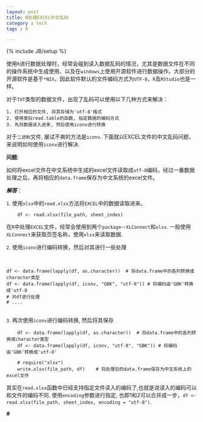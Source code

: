 ```yaml
---
layout: post
title: R处理EXCEL中文乱码
category : tech
tags : R

---
```

{% include JB/setup %}

使用`R`进行数据处理时，经常会碰到读入数据乱码的情况，尤其是数据文件在不同的操作系统中生成使用、以及在`windows`上使用开源软件进行数据操作。大部分的开源软件是基于`*NIX`，因此软件默认的文件编码方式为`UTF-8`，`R`及`RStudio`也是一样。

对于`TXT`类型的数据文件，出现了乱码可以使用以下几种方式来解决：

	1. 打开相应的文件, 将其存储为'utf-8'格式
	2. 使用类似read.table的函数, 指定数据的编码方式
	3. 先将数据读入进来, 然后使用iconv进行转换


对于`二进制`文件, 屡试不爽的方法是`iconv`. 下面就以EXCEL文件的中文乱码问题，来说明如何使用`iconv`进行解决.


**问题**: 

如何将excel文件在中文系统中生成的excel文件读取成`utf-8`编码，经过一番数据处理之后，再将相应的`data.frame`保存为中文系统的excel文件。


***解答***： 

`1`. 使用`xlsx`中的`read.xlsx`方法将`EXCEL`中的数据读取进来。

		df <- read.xlsx(file_path, sheet_index)
	
在`R`中处理`EXCEL`文件，经常会使用到两个`package`--`XLConnect`和`xlsx`. 一般使用`XLConnect`来获取页签名称，使用`xlsx`来读取数据. 

`2`. 使用`iconv`进行编码转换，然后对其进行一些处理

<pre>	
<code class="R">
df <- data.frame(lapply(df, as.character))  # 将data.frame中的各列转换成character类型
df <- data.frame(lapply(df, iconv, "GBK", "utf-8")) # 将编码由'GBK'转换成'utf-8
# 对df进行处理
# ....
</code>
</pre>

`3`. 再次使用`iconv`进行编码转换, 然后将其保存
		
		df <- data.frame(lapply(df, as.character))  # 将data.frame中的各列转换成character类型
		df <- data.frame(lapply(df, iconv, "utf-8", "GBK")) # 将编码由'GBK'转换成'utf-8'
		
		# require("xlsx")
		write.xlsx(file_path, df)    # 将处理后的data.frame保存为中文系统上的excel文件
		
		
其实在`read.xlsx`函数中已经支持指定文件读入的编码了,也就是说读入的编码可以和文件的编码不同. 使用`encoding`参数进行指定, 也即1和2可以合并成一步，`df <- read.xlsx(file_path, sheet_index, encoding = "utf-8")`.


***#***




